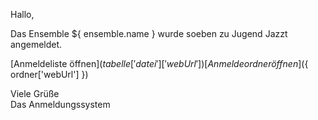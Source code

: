 Hallo,

Das Ensemble ${ ensemble.name } wurde soeben zu Jugend Jazzt angemeldet.

[Anmeldeliste öffnen](${ tabelle['datei']['webUrl'] })  
[Anmeldeordner öffnen](${ ordner['webUrl'] })

Viele Grüße  
Das Anmeldungssystem
